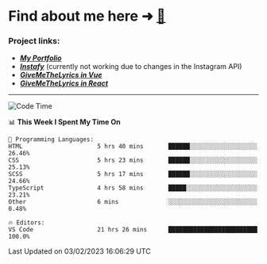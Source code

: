 # Find about me here ➜ [🧑](https://pauabella.dev)

### Project links:
- ***[My Portfolio](https://pauabella.dev)***
- ***[Instafy](https://instafy.me)*** (currently not working due to changes in the Instagram API)
- ***[GiveMeTheLyrics in Vue](https://lyrics.pauabella.dev)***
- ***[GiveMeTheLyrics in React](https://pauabella.dev/GiveMeTheLyrics)***

---
<!--START_SECTION:waka-->
![Code Time](http://img.shields.io/badge/Code%20Time-1%2C853%20hrs%2054%20mins-blue)

📊 **This Week I Spent My Time On** 

```text
💬 Programming Languages: 
HTML                     5 hrs 40 mins       ██████░░░░░░░░░░░░░░░░░░░   26.46% 
CSS                      5 hrs 23 mins       ██████░░░░░░░░░░░░░░░░░░░   25.13% 
SCSS                     5 hrs 17 mins       ██████░░░░░░░░░░░░░░░░░░░   24.66% 
TypeScript               4 hrs 58 mins       █████░░░░░░░░░░░░░░░░░░░░   23.21% 
Other                    6 mins              ░░░░░░░░░░░░░░░░░░░░░░░░░   0.48%

🔥 Editors: 
VS Code                  21 hrs 26 mins      █████████████████████████   100.0%

```


 Last Updated on 03/02/2023 16:06:29 UTC
<!--END_SECTION:waka-->
